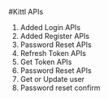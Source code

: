 #Kittl APIs
1. Added Login APIs
2. Added Register APIs
3. Password Reset APIs
4. Refresh Token APIs
5. Get Token APIs
6. Password Reset APIs
7. Get or Update user
8. Password reset confirm
